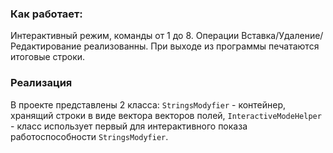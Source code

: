 ### Как работает:
Интерактивный режим, команды от 1 до 8. Операции Вставка/Удаление/Редактирование реализованны.
При выходе из программы печатаются итоговые строки.

### Реализация
В проекте представлены 2 класса: `StringsModyfier` - контейнер, хранящий строки в виде вектора векторов полей, `InteractiveModeHelper` - класс использует первый для интерактивного показа работоспособности `StringsModyfier`.
